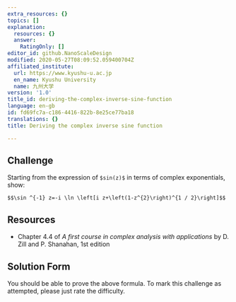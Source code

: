 ```yaml
---
extra_resources: {}
topics: []
explanation:
  resources: {}
  answer:
    RatingOnly: []
editor_id: github.NanoScaleDesign
modified: 2020-05-27T08:09:52.059400704Z
affiliated_institute:
  url: https://www.kyushu-u.ac.jp
  en_name: Kyushu University
  name: 九州大学
version: '1.0'
title_id: deriving-the-complex-inverse-sine-function
language: en-gb
id: fd69fc7a-c186-4416-822b-8e25ce77ba18
translations: {}
title: Deriving the complex inverse sine function

---
```


## Challenge
Starting from the expression of `$sin(z)$` in terms of complex exponentials, show:

`$$\sin ^{-1} z=-i \ln \left[i z+\left(1-z^{2}\right)^{1 / 2}\right]$$`


## Resources
- Chapter 4.4 of *A first course in complex analysis with applications* by D. Zill and P. Shanahan, 1st edition


## Solution Form
You should be able to prove the above formula.
To mark this challenge as attempted, please just rate the difficulty.